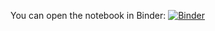 You can open the notebook in Binder: [![Binder](https://mybinder.org/badge_logo.svg)](https://mybinder.org/v2/gh/PixelPartisan01/DiplomaProject/master?labpath=Project.ipynb)
